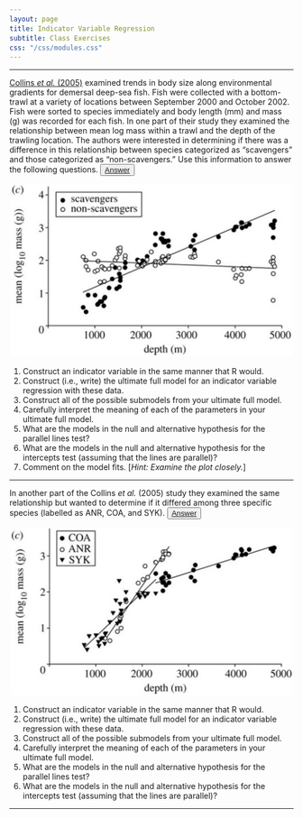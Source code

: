 ```yaml
---
layout: page
title: Indicator Variable Regression
subtitle: Class Exercises
css: "/css/modules.css"
---
```


----

[Collins *et al.* (2005)](http://www.ncbi.nlm.nih.gov/pubmed/16191616) examined trends in body size along environmental gradients for demersal deep-sea fish.  Fish were collected with a bottom-trawl at a variety of locations between September 2000 and October 2002.  Fish were sorted to species immediately and body length (mm) and mass (g) was recorded for each fish.  In one part of their study they examined the relationship between mean log mass within a trawl and the depth of the trawling location.  The authors were interested in determining if there was a difference in this relationship between species categorized as “scavengers” and those categorized as “non-scavengers.” Use this information to answer the following questions. <button type="button" class="btn btn-light btn-sm btn-space"><a href="../aaa_ExcKeys/KEY_IVR_Trawls.html" target="_blank">Answer</a></button>

<div style="text-align:center"><img src="Figs/CE_1.PNG" width="500"></div>

1. Construct an indicator variable in the same manner that R would.
1. Construct (i.e., write) the ultimate full model for an indicator variable regression with these data.
1. Construct all of the possible submodels from your ultimate full model.
1. Carefully interpret the meaning of each of the parameters in your ultimate full model.
1. What are the models in the null and alternative hypothesis for the parallel lines test?
1. What are the models in the null and alternative hypothesis for the intercepts test (assuming that the lines are parallel)?
1. Comment on the model fits. [*Hint: Examine the plot closely.*]

----

In another part of the Collins *et al.* (2005) study they examined the same relationship but wanted to determine if it differed among three specific species (labelled as ANR, COA, and SYK). <button type="button" class="btn btn-light btn-sm btn-space"><a href="../aaa_ExcKeys/KEY_IVR_Trawls2.html" target="_blank">Answer</a></button>

<div style="text-align:center"><img src="Figs/CE_2.PNG" width="500"></div>

1. Construct an indicator variable in the same manner that R would.
1. Construct (i.e., write) the ultimate full model for an indicator variable regression with these data.
1. Construct all of the possible submodels from your ultimate full model.
1. Carefully interpret the meaning of each of the parameters in your ultimate full model.
1. What are the models in the null and alternative hypothesis for the parallel lines test?
1. What are the models in the null and alternative hypothesis for the intercepts test (assuming that the lines are parallel)?

----
